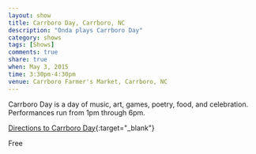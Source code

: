 ```yaml
---
layout: show
title: Carrboro Day, Carrboro, NC
description: "Onda plays Carrboro Day"
category: shows
tags: [Shows]
comments: true
share: true
when: May 3, 2015
time: 3:30pm-4:30pm
venue: Carrboro Farmer's Market, Carrboro, NC
---
```


Carrboro Day is a day of music, art, games, poetry, food, and celebration. Performances run from 1pm through 6pm.

[Directions to Carrboro Day](https://www.google.com/maps/place/Carrboro+Farmers+Market/@35.910877,-79.0775996,17z/data=!4m7!1m4!3m3!1s0x89acc317312edd21:0xc0e209d692865ce7!2sTown+of+Carrboro!3b1!3m1!1s0x0000000000000000:0xcab8651875c82103){:target="_blank"}

Free
